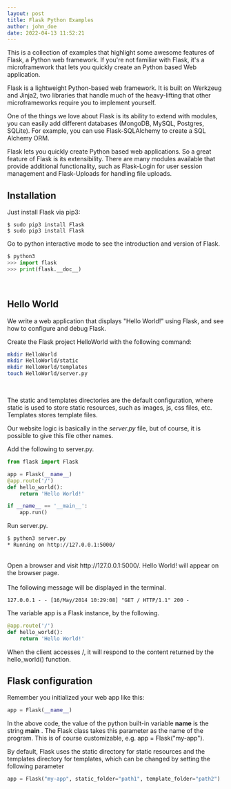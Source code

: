 ```yaml
---
layout: post
title: Flask Python Examples
author: john_doe
date: 2022-04-13 11:52:21
---
```

This is a collection of examples that highlight some awesome features of Flask, a Python web framework. If you're not familiar with Flask, it's a microframework that lets you quickly create an Python based Web application. 

Flask is a lightweight Python-based web framework. It is built on Werkzeug and Jinja2, two libraries that handle much of the heavy-lifting that other microframeworks require you to implement yourself.

One of the things we love about Flask is its ability to extend with modules, you can easily add different databases (MongoDB, MySQL, Postgres, SQLite). For example, you can use Flask-SQLAlchemy to create a SQL Alchemy ORM.

Flask lets you quickly create Python based web applications. So a great feature of Flask is its extensibility. There are many modules available that provide additional functionality, such as Flask-Login for user session management and Flask-Uploads for handling file uploads.

## Installation

Just install Flask via pip3: 

```
$ sudo pip3 install Flask
$ sudo pip3 install Flask
```

Go to python interactive mode to see the introduction and version of Flask.

```python
$ python3
>>> import flask
>>> print(flask.__doc__)
```
<br />

## Hello World

We write a web application that displays "Hello World!" using Flask, and see how to configure and debug Flask.

Create the Flask project HelloWorld with the following command:

```bash
mkdir HelloWorld
mkdir HelloWorld/static
mkdir HelloWorld/templates
touch HelloWorld/server.py
```
<br />

The static and templates directories are the default configuration, where static is used to store static resources, such as images, js, css files, etc. Templates stores template files.

Our website logic is basically in the *server.py* file, but of course, it is possible to give this file other names.

Add the following to server.py.

```python
from flask import Flask

app = Flask(__name__)
@app.route('/')
def hello_world():
    return 'Hello World!'

if __name__ == '__main__':
    app.run()
```

Run server.py.

```bash
$ python3 server.py 
* Running on http://127.0.0.1:5000/
```
<br />
Open a browser and visit http://127.0.0.1:5000/. Hello World! will appear on the browser page.
<br /><br />
The following message will be displayed in the terminal.

```
127.0.0.1 - - [16/May/2014 10:29:08] "GET / HTTP/1.1" 200 -
```

The variable app is a Flask instance, by the following.

```python
@app.route('/')
def hello_world():
    return 'Hello World!'
```

When the client accesses /, it will respond to the content returned by the hello_world() function. 

## Flask configuration

Remember you initialized your web app like this:

```python
app = Flask(__name__)
```
In the above code, the value of the python built-in variable __name__ is the string __main__ . The Flask class takes this parameter as the name of the program. This is of course customizable, e.g. app = Flask("my-app").

By default, Flask uses the static directory for static resources and the templates directory for templates, which can be changed by setting the following parameter

```python
app = Flask("my-app", static_folder="path1", template_folder="path2")
```

